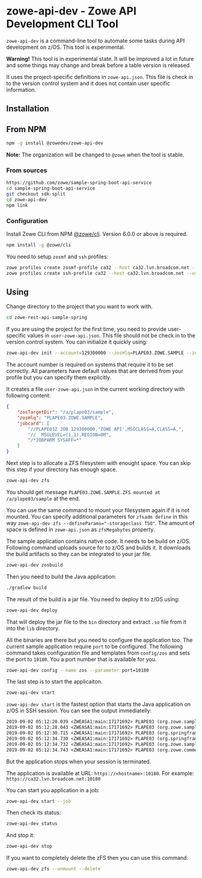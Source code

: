 # zowe-api-dev - Zowe API Development CLI Tool

`zowe-api-dev` is a command-line tool to automate some tasks during API development on z/OS.
This tool is experimental.

**Warning!** This tool is in experimental state. It will be improved a lot in future and some
things may change and break before a table version is released.

It uses the project-specific definitions in `zowe-api.json`.
This file is check in to the version control system and it does not contain user specific information.

## Installation

## From NPM

```bash
npm -g install @zowedev/zowe-api-dev
```

**Note:** The organization will be changed to `@zowe` when the tool is stable.

### From sources

```bash
https://github.com/zowe/sample-spring-boot-api-service
cd sample-spring-boot-api-service
git checkout sdk-split
cd zowe-api-dev
npm link
```

### Configuration

Install Zowe CLI from NPM [@zowe/cli](https://www.npmjs.com/package/@zowe/cli). Version 6.0.0 or above is required.

```bash
npm install -g @zowe/cli
```

You need to setup `zosmf` and `ssh` profiles:

```bash
zowe profiles create zosmf-profile ca32 --host ca32.lvn.broadcom.net --port 1443 --user <userid> --pass "<password>" --reject-unauthorized false
zowe profiles create ssh-profile ca32 --host ca32.lvn.broadcom.net --user <userid> --password "<password>"
```

## Using

Change directory to the project that you want to work with.

```bash
cd zowe-rest-api-sample-spring
```

If you are using the project for the first time, you need to provide user-specific values in `user-zowe-api.json`.
This file should not be check in to the version control system. You can initialize it quickly using:

```bash
zowe-api-dev init --account=129300000 --zosHlq=PLAPE03.ZOWE.SAMPLE --zosTargetDir=/a/plape03/sample
```

The account number is required on systems that require it to be set correctly. All parameters have default values that are derived from your profile but you can specify them explicitly.

It creates a file `user-zowe-api.json` in the current working directory with following content:

```json
{
    "zosTargetDir": "/a/plape03/sample",
    "zosHlq": "PLAPE03.ZOWE.SAMPLE",
    "jobcard": [
        "//PLAPE03Z JOB 129300000,'ZOWE API',MSGCLASS=A,CLASS=A,",
        "//  MSGLEVEL=(1,1),REGION=0M",
        "/*JOBPARM SYSAFF=*"
    ]
}
```

Next step is to allocate a ZFS filesystem with enought space. You can skip this step if your directory has enough space.

```bash
zowe-api-dev zfs
```

You should get message `PLAPE03.ZOWE.SAMPLE.ZFS mounted at /a/plape03/sample` at the end.

You can use the same command to mount your filesystem again if it is not mounted. You can specify additional parameters for `zfsadm define` in this way `zowe-api-dev zfs --defineParams="-storageclass TSO"`. The amount of space is defined in `zowe-api.json` as `zfsMegabytes` property.

The sample application contains native code. It needs to be build on z/OS. Following command uploads source for to z/OS and builds it. It downloads the build artifacts so they can be integrated to your jar file.

```bash
zowe-api-dev zosbuild
```

Then you need to build the Java application:

```bash
./gradlew build
```

The result of the build is a jar file. You need to deploy it to z/OS using:

```bash
zowe-api-dev deploy
```

That will deploy the jar file to the `bin` directory and extract `.so` file from it into the `lib` directory.

All the binaries are there but you need to configure the application too. The current sample application require `port` to be configured.
The following command takes configuration file and templates from `config/zos` and sets the port to `10180`.
You a port number that is available for you.

```bash
zowe-api-dev config --name zos --parameter port=10180
```

The last step is to start the applicaiton.

```bash
zowe-api-dev start
```

`zowe-api-dev start` is the fastest option that starts the Java application on z/OS in SSH session. You can see the output immediatelly:

```txt
2019-09-02 05:12:28.039 <ZWEASA1:main:17171692> PLAPE03 (org.zowe.sample.apiservice.ZoweApiServiceApplication:50) INFO Starting ZoweApiServiceApplication on USILCA32 with PID 17171692 (/a/plape03/sample/bin/zowe-rest-api-sample-spring.jar started by PLAPE03 in /a/plape03/sample)
2019-09-02 05:12:28.043 <ZWEASA1:main:17171692> PLAPE03 (org.zowe.sample.apiservice.ZoweApiServiceApplication:679) INFO The following profiles are active: https,diag,zos
2019-09-02 05:12:30.715 <ZWEASA1:main:17171692> PLAPE03 (org.springframework.boot.web.embedded.tomcat.TomcatWebServer:90) INFO Tomcat initialized with port(s): 10180 (https)
2019-09-02 05:12:34.730 <ZWEASA1:main:17171692> PLAPE03 (org.springframework.boot.web.embedded.tomcat.TomcatWebServer:204) INFO Tomcat started on port(s): 10180 (https) with context path ''
2019-09-02 05:12:34.732 <ZWEASA1:main:17171692> PLAPE03 (org.zowe.sample.apiservice.ZoweApiServiceApplication:59) INFO Started ZoweApiServiceApplication in 8.648 seconds (JVM running for 9.504)
2019-09-02 05:12:34.743 <ZWEASA1:main:17171692> PLAPE03 (org.zowe.commons.spring.ServiceStartupEventHandler:25) INFO Zowe Sample API Service has been started in 9.515 seconds
```

But the application stops when your session is terminated.

The application is available at URL: `https://<hostname>:10180`. For example: `https://ca32.lvn.broadcom.net:10180`

You can start you application in a job:

```bash
zowe-api-dev start --job
```

Then check its status:

```bash
zowe-api-dev status
```

And stop it:

```bash
zowe-api-dev stop
```

If you want to completely delete the zFS then you can use this command:

```bash
zowe-api-dev zfs --unmount --delete
```

